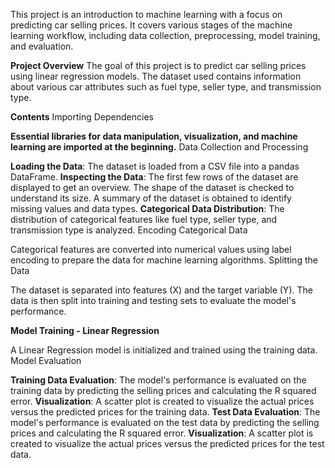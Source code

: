 This project is an introduction to machine learning with a focus on predicting car selling prices. It covers various stages of the machine learning workflow, including data collection, preprocessing, model training, and evaluation.

**Project Overview**
The goal of this project is to predict car selling prices using linear regression models. The dataset used contains information about various car attributes such as fuel type, seller type, and transmission type.

**Contents**
Importing Dependencies

**Essential libraries for data manipulation, visualization, and machine learning are imported at the beginning.**
Data Collection and Processing

**Loading the Data**: The dataset is loaded from a CSV file into a pandas DataFrame.
**Inspecting the Data**: The first few rows of the dataset are displayed to get an overview. The shape of the dataset is checked to understand its size. A summary of the dataset is obtained to identify missing values and data types.
**Categorical Data Distribution**: The distribution of categorical features like fuel type, seller type, and transmission type is analyzed.
Encoding Categorical Data

Categorical features are converted into numerical values using label encoding to prepare the data for machine learning algorithms.
Splitting the Data

The dataset is separated into features (X) and the target variable (Y). The data is then split into training and testing sets to evaluate the model's performance.

**Model Training - Linear Regression**

A Linear Regression model is initialized and trained using the training data.
Model Evaluation

**Training Data Evaluation**: The model's performance is evaluated on the training data by predicting the selling prices and calculating the R squared error.
**Visualization**: A scatter plot is created to visualize the actual prices versus the predicted prices for the training data.
**Test Data Evaluation**: The model's performance is evaluated on the test data by predicting the selling prices and calculating the R squared error.
**Visualization**: A scatter plot is created to visualize the actual prices versus the predicted prices for the test data.
